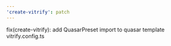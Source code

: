 ```yaml
---
'create-vitrify': patch
---
```


fix(create-vitrify): add QuasarPreset import to quasar template vitrify.config.ts
